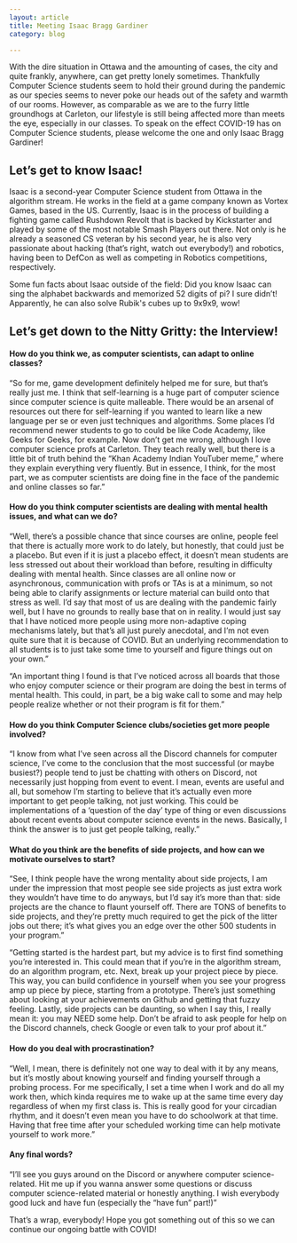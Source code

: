 ```yaml
---
layout: article
title: Meeting Isaac Bragg Gardiner
category: blog

---
```


<p>With the dire situation in Ottawa and the amounting of cases, the city and quite frankly, anywhere, can get pretty lonely sometimes. Thankfully Computer Science students seem to hold their ground during the pandemic as our species seems to never poke our heads out of the safety and warmth of our rooms. However, as comparable as we are to the furry little groundhogs at Carleton, our lifestyle is still being affected more than meets the eye, especially in our classes. To speak on the effect COVID-19 has on Computer Science students, please welcome the one and only Isaac Bragg Gardiner! </p>

<h2>Let’s get to know Isaac! </h2>

<p>Isaac is a second-year Computer Science student from Ottawa in the algorithm stream. He works in the field at a game company known as Vortex Games, based in the US. Currently, Isaac is in the process of building a fighting game called Rushdown Revolt that is backed by Kickstarter and played by some of the most notable Smash Players out there. Not only is he already a seasoned CS veteran by his second year, he is also very passionate about hacking (that’s right, watch out everybody!) and robotics, having been to DefCon as well as competing in Robotics competitions, respectively. </p>

<p>Some fun facts about Isaac outside of the field: Did you know Isaac can sing the alphabet backwards and memorized 52 digits of pi? I sure didn’t! Apparently, he can also solve Rubik's cubes up to 9x9x9, wow! </p>

<h2>Let’s get down to the Nitty Gritty: the Interview! </h2>

<h4>How do you think we, as computer scientists, can adapt to online classes? </h4>

<p>“So for me, game development definitely helped me for sure, but that’s really just me. I think that self-learning is a huge part of computer science since computer science is quite malleable. There would be an arsenal of resources out there for self-learning if you wanted to learn like a new language per se or even just techniques and algorithms. Some places I’d recommend newer students to go to could be like Code Academy, like Geeks for Geeks, for example. Now don’t get me wrong, although I love computer science profs at Carleton. They teach really well, but there is a little bit of truth behind the “Khan Academy Indian YouTuber meme,” where they explain everything very fluently. But in essence, I think, for the most part, we as computer scientists are doing fine in the face of the pandemic and online classes so far.” </p>

<h4>How do you think computer scientists are dealing with mental health issues, and what can we do? </h4>

<p>“Well, there’s a possible chance that since courses are online, people feel that there is actually more work to do lately, but honestly, that could just be a placebo. But even if it is just a placebo
effect, it doesn’t mean students are less stressed out about their workload than before, resulting in difficulty dealing with mental health. Since classes are all online now or asynchronous, communication with profs or TAs is at a minimum, so not being able to clarify assignments or lecture material can build onto that stress as well. I’d say that most of us are dealing with the pandemic fairly well, but I have no grounds to really base that on in reality. I would just say that I have noticed more people using more non-adaptive coping mechanisms lately, but that’s all just purely anecdotal, and I’m not even quite sure that it is because of COVID. But an underlying recommendation to all students is to just take some time to yourself and figure things out on your own.” </p>

<p>“An important thing I found is that I’ve noticed across all boards that those who enjoy computer science or their program are doing the best in terms of mental health. This could, in part, be a big wake call to some and may help people realize whether or not their program is fit for them.”</p>

<h4>How do you think Computer Science clubs/societies get more people involved? </h4>

<p>“I know from what I’ve seen across all the Discord channels for computer science, I’ve come to the conclusion that the most successful (or maybe busiest?) people tend to just be chatting with others on Discord, not necessarily just hopping from event to event. I mean, events are useful and all, but somehow I’m starting to believe that it’s actually even more important to get people talking, not just working. This could be implementations of a ‘question of the day’ type of thing or even discussions about recent events about computer science events in the news. Basically, I think the answer is to just get people talking, really.” </p>

<h4>What do you think are the benefits of side projects, and how can we motivate ourselves to start? </h4>

<p>“See, I think people have the wrong mentality about side projects, I am under the impression that most people see side projects as just extra work they wouldn’t have time to do anyways, but I’d say it’s more than that: side projects are the chance to flaunt yourself off. There are TONS of benefits to side projects, and they’re pretty much required to get the pick of the litter jobs out there; it’s what gives you an edge over the other 500 students in your program.” </p>

<p>“Getting started is the hardest part, but my advice is to first find something you’re interested in. This could mean that if you’re in the algorithm stream, do an algorithm program, etc. Next, break up your project piece by piece. This way, you can build confidence in yourself when you see your progress amp up piece by piece, starting from a prototype. There’s just something about looking at your achievements on Github and getting that fuzzy feeling. Lastly, side projects can be daunting, so when I say this, I really mean it: you may NEED some help. Don’t be afraid to ask people for help on the Discord channels, check Google or even talk to your prof about it.” 
</p>

<h4>How do you deal with procrastination?</h4>

<p>“Well, I mean, there is definitely not one way to deal with it by any means, but it’s mostly about knowing yourself and finding yourself through a probing process. For me specifically, I set a time when I work and do all my work then, which kinda requires me to wake up at the same time every day regardless of when my first class is. This is really good for your circadian rhythm, and it doesn’t even mean you have to do schoolwork at that time. Having that free time after your scheduled working time can help motivate yourself to work more.” 
</p>

<h4>Any final words? </h4>

<p>“I’ll see you guys around on the Discord or anywhere computer science-related. Hit me up if you wanna answer some questions or discuss computer science-related material or honestly anything. I wish everybody good luck and have fun (especially the “have fun” part!)” </p>

<p>That’s a wrap, everybody! Hope you got something out of this so we can continue our ongoing battle with COVID!</p>